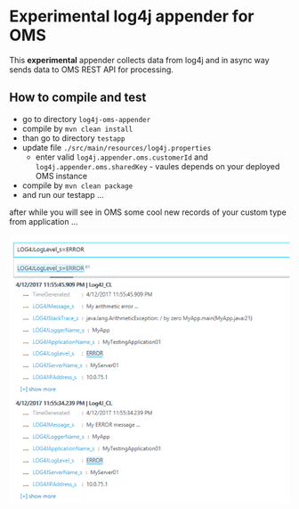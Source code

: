 # Experimental log4j appender for OMS
This **experimental** appender collects data from log4j and in async way sends data to OMS REST API for processing.

## How to compile and test
* go to directory `log4j-oms-appender`
* compile by `mvn clean install`
* than go to directory `testapp`
* update file `./src/main/resources/log4j.properties` 
  * enter valid `log4j.appender.oms.customerId` and `log4j.appender.oms.sharedKey` - vaules depends on your deployed OMS instance
* compile by `mvn clean package`
* and run our testapp ...

after while you will see in OMS some cool new records of your custom type from application ...

![oms](img/img1.png)



